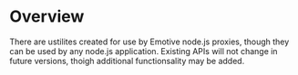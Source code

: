 # Overview

There are ustilites created for use by Emotive node.js proxies, though they
can be used by any node.js application.  Existing APIs will not change in
future versions, thoigh additional functionsality may be added.
